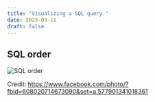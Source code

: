 ```yaml
---
title: "Visualizing a SQL query."
date: 2023-03-11
draft: false
---
```


## SQL order
![SQL order](https://raw.githubusercontent.com/vietnamdatascience/vietnamdatascience.github.io/0271769938b144a77c744b8420b7ebb9559c1a10/content/posts/img/335100958_1129940814339648_1076177281274596124_n.jpeg)

Credit: https://www.facebook.com/photo/?fbid=608020714673090&set=a.577901341018361